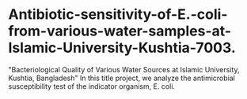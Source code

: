 # Antibiotic-sensitivity-of-E.-coli-from-various-water-samples-at-Islamic-University-Kushtia-7003.
"Bacteriological Quality of Various Water Sources at Islamic University, Kushtia, Bangladesh" In this title project, we analyze the antimicrobial susceptibility test of the indicator organism, E. coli.
